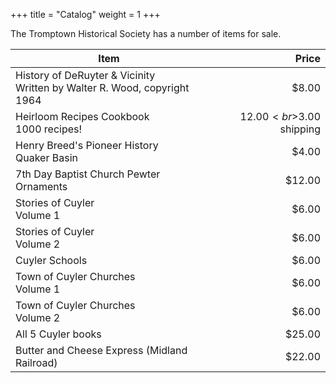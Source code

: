 +++
title = "Catalog"
weight = 1
+++

The Tromptown Historical Society has a number of items for sale.

| Item                                                                        |                    Price |
| --------------------------------------------------------------------------- | -----------------------: |
| History of DeRuyter & Vicinity<br>Written by Walter R. Wood, copyright 1964 |                    $8.00 |
| Heirloom Recipes Cookbook<br>1000 recipes!                                  | $12.00<br>$3.00 shipping |
| Henry Breed's Pioneer History<br>Quaker Basin                               |                    $4.00 |
| 7th Day Baptist Church Pewter Ornaments                                     |                   $12.00 |
| Stories of Cuyler<br>Volume 1                                               |                    $6.00 |
| Stories of Cuyler<br>Volume 2                                               |                    $6.00 |
| Cuyler Schools                                                              |                    $6.00 |
| Town of Cuyler Churches<br>Volume 1                                         |                    $6.00 |
| Town of Cuyler Churches<br>Volume 2                                         |                    $6.00 |
| All 5 Cuyler books                                                          |                   $25.00 |
| Butter and Cheese Express (Midland Railroad)                                |                   $22.00 |
